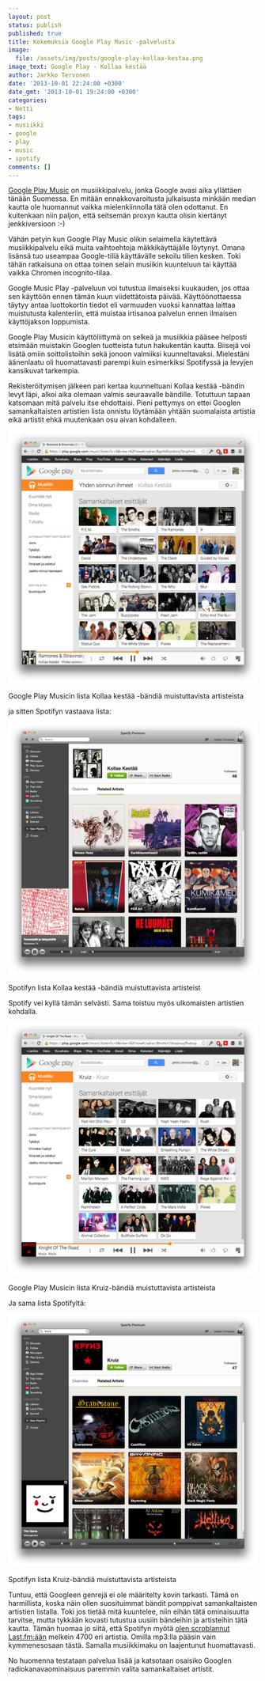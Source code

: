 ```yaml
---
layout: post
status: publish
published: true
title: Kokemuksia Google Play Music -palvelusta
image:
  file: /assets/img/posts/google-play-kollaa-kestaa.png
image_text: Google Play - Kollaa kestää
author: Jarkko Tervonen
date: '2013-10-01 22:24:00 +0300'
date_gmt: '2013-10-01 19:24:00 +0300'
categories:
- Netti
tags:
- musiikki
- google
- play
- music
- spotify
comments: []
---
```

[Google Play Music](http://play.google.com/music) on musiikkipalvelu, jonka Google avasi aika yllättäen tänään Suomessa. En mitään ennakkovaroitusta julkaisusta minkään median kautta ole huomannut vaikka mielenkiinnolla tätä olen odottanut. En kuitenkaan niin paljon, että seitsemän proxyn kautta olisin kiertänyt jenkkiversioon :-)

Vähän petyin kun Google Play Music olikin selaimella käytettävä musiikkipalvelu eikä muita vaihtoehtoja mäkkikäyttäjälle löytynyt. Omana lisänsä tuo useampaa Google-tiliä käyttävälle sekoilu tilien kesken. Toki tähän ratkaisuna on ottaa toinen selain musiikin kuunteluun tai käyttää vaikka Chromen incognito-tilaa.

Google Music Play -palveluun voi tutustua ilmaiseksi kuukauden, jos ottaa sen käyttöön ennen tämän kuun viidettätoista päivää. Käyttöönottaessa täytyy antaa luottokortin tiedot eli varmuuden vuoksi kannattaa laittaa muistutusta kalenteriin, että muistaa irtisanoa palvelun ennen ilmaisen käyttöjakson loppumista.

Google Play Musicin käyttöliittymä on selkeä ja musiikkia pääsee helposti etsimään muistakin Googlen tuotteista tutun hakukentän kautta. Biisejä voi lisätä omiin soittolistoihin sekä jonoon valmiiksi kuunneltavaksi. Mielestäni äänenlaatu oli huomattavasti parempi kuin esimerkiksi Spotifyssä ja levyjen kansikuvat tarkempia.

Rekisteröitymisen jälkeen pari kertaa kuunneltuani Kollaa kestää -bändin levyt läpi, alkoi aika olemaan valmis seuraavalle bändille. Totuttuun tapaan katsomaan mitä palvelu itse ehdottaisi. Pieni pettymys on ettei Googlen samankaltaisten artistien lista onnistu löytämään yhtään suomalaista artistia eikä artistit ehkä muutenkaan osu aivan kohdalleen.

<amp-img src="/assets/img/posts/google-play-kollaa-kestaa.png" alt="Google Play Musicin lista Kollaa kestää -bändiä muistuttavista bändeistä" width="4" height="3" layout="responsive">
  <noscript><img src="/assets/img/posts/google-play-kollaa-kestaa.png" alt="Google Play Musicin lista Kollaa kestää -bändiä muistuttavista bändeistä" /></noscript>
</amp-img>

Google Play Musicin lista Kollaa kestää -bändiä muistuttavista artisteista

ja sitten Spotifyn vastaava lista:

<amp-img src="/assets/img/posts/spotify-kollaa-kestaa.png" alt="Spotifyn lista Kollaa kestää -bändiä muistuttavista bändeistä" width="4" height="3" layout="responsive">
  <noscript><img src="/assets/img/posts/spotify-kollaa-kestaa.png" alt="Spotifyn lista Kollaa kestää -bändiä muistuttavista bändeistä" /></noscript>
</amp-img>

Spotifyn lista Kollaa kestää -bändiä muistuttavista artisteist

Spotify vei kyllä tämän selvästi. Sama toistuu myös ulkomaisten artistien kohdalla.

<amp-img src="/assets/img/posts/google-play-kruiz.png" alt="Google Play Musicin lista Kruizia muistuttavista bändeistä" width="4" height="3" layout="responsive">
  <noscript><img src="/assets/img/posts/google-play-kruiz.png" alt="Google Play Musicin lista Kruizia muistuttavista bändeistä" /></noscript>
</amp-img>

Google Play Musicin lista Kruiz-bändiä muistuttavista artisteista

Ja sama lista Spotifyltä:

<amp-img src="/assets/img/posts/spotify-kruiz.png" alt="Spotifyn lista Kruizia muistuttavista bändeistä" width="4" height="3" layout="responsive">
  <noscript><img src="/assets/img/posts/spotify-kruiz.png" alt="Spotifyn lista Kruizia muistuttavista bändeistä" /></noscript>
</amp-img>

Spotifyn lista Kruiz-bändiä muistuttavista artisteista

Tuntuu, että Googleen genrejä ei ole määritelty kovin tarkasti. Tämä on harmillista, koska näin ollen suosituimmat bändit pomppivat samankaltaisten artistien listalla. Toki jos tietää mitä kuuntelee, niin eihän tätä ominaisuutta tarvitse, mutta tykkään kovasti tutustua uusiin bändeihin ja artisteihin tätä kautta. Tämän huomaa jo siitä, että Spotifyn myötä [olen scroblannut Last.fm:ään](http://www.last.fm/user/juffeli) melkein 4700 eri artistia. Omilla mp3:lla pääsin vain kymmenesosaan tästä. Samalla musiikkimaku on laajentunut huomattavasti.

No huomenna testataan palvelua lisää ja katsotaan osaisiko Googlen radiokanavaominaisuus paremmin valita samankaltaiset artistit.
